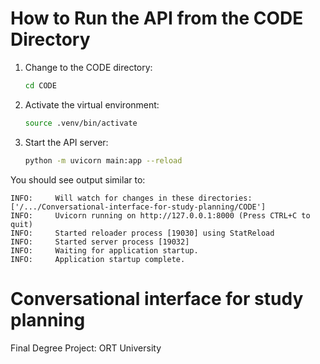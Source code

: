 # How to Run the API from the CODE Directory

1. Change to the CODE directory:
	```bash
	cd CODE
	```

2. Activate the virtual environment:
	```bash
	source .venv/bin/activate
	```

3. Start the API server:
	```bash
	python -m uvicorn main:app --reload
	```

You should see output similar to:
```
INFO:     Will watch for changes in these directories: ['/.../Conversational-interface-for-study-planning/CODE']
INFO:     Uvicorn running on http://127.0.0.1:8000 (Press CTRL+C to quit)
INFO:     Started reloader process [19030] using StatReload
INFO:     Started server process [19032]
INFO:     Waiting for application startup.
INFO:     Application startup complete.
```
# Conversational interface for study planning
 Final Degree Project: ORT University
